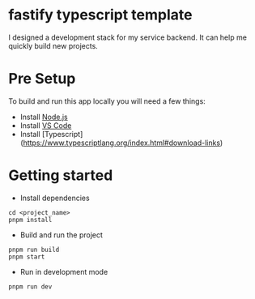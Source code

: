 # fastify typescript template
I designed a development stack for my service backend.
It can help me quickly build new projects.



# Pre Setup
To build and run this app locally you will need a few things:
- Install [Node.js](https://nodejs.org/)
- Install [VS Code](https://code.visualstudio.com/)
- Install [Typescript] (https://www.typescriptlang.org/index.html#download-links)

# Getting started
- Install dependencies
```
cd <project_name>
pnpm install
```
- Build and run the project
```
pnpm run build
pnpm start
```

- Run in development mode

```
pnpm run dev
```
